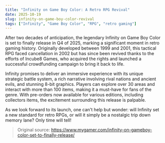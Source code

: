 ```yaml
---
title: "Infinity on Game Boy Color: A Retro RPG Revival"
date: 2025-10-19
slug: infinity-on-game-boy-color-revival
tags: ["Infinity", "Game Boy Color", "RPG", "retro gaming"]
---
```


After two decades of anticipation, the legendary Infinity on Game Boy Color is set to finally release in Q4 of 2025, marking a significant moment in retro gaming history. Originally developed between 1999 and 2001, this tactical RPG faced cancellation in 2002 but has since been revived thanks to the efforts of Incube8 Games, who acquired the rights and launched a successful crowdfunding campaign to bring it back to life.

Infinity promises to deliver an immersive experience with its unique strategic battle system, a rich narrative involving rival nations and ancient evils, and stunning 8-bit graphics. Players can explore over 30 areas and interact with more than 100 items, making it a must-have for fans of the genre. With pre-orders now available for various editions, including collectors items, the excitement surrounding this release is palpable.

As we look forward to its launch, one can't help but wonder: will Infinity set a new standard for retro RPGs, or will it simply be a nostalgic trip down memory lane? Only time will tell!
> Original source: https://www.mygamer.com/infinity-on-gameboy-color-set-to-finally-release/